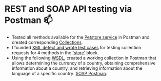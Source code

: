 # REST and SOAP API testing via Postman 📫
<ul>
<li>  Tested all methods available for the <a href="https://petstore.swagger.io/">Petstore service</a> in Postman and created corresponding <a href="https://www.postman.com/security-astronomer-72485128/workspace/leocrane/collection/29368662-b693380f-310f-422f-ac3c-208b0393737f?action=share&creator=29368662">Collections</a>.</li> 
<li> I founded <a href="https://docs.google.com/spreadsheets/d/1TdBwcKVU4CHiw-LDCjr846he2N0pqJwb2WD5pTCff8I/edit#gid=660864867">XML defect and wrote test cases</a> for testing collection requests for 4 methods in the <a href="https://petstore.swagger.io/#/store">'store'</a> block.</li> 
<li> Using the following <a href="http://webservices.oorsprong.org/websamples.countryinfo/CountryInfoService.wso?WSDL">WSDL</a>, created a working collection in Postman that allows determining the currency of a country, obtaining comprehensive information about a country, and retrieving information about the language of a specific country: <a href="https://www.postman.com/security-astronomer-72485128/workspace/leocrane/collection/29368662-b693380f-310f-422f-ac3c-208b0393737f?action=share&creator=29368662">SOAP Postman</a>.</li> 
</ul>

